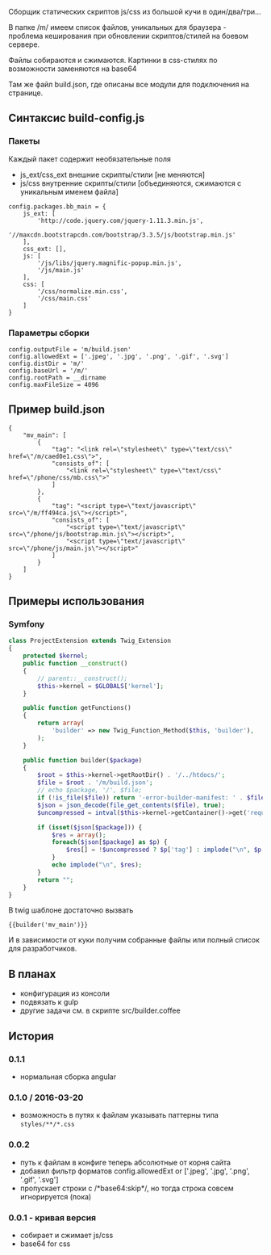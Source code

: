 Сборщик статических скриптов js/css из большой кучи в один/два/три...

В папке /m/ имеем список файлов, уникальных для браузера - проблема кеширования при обновлении скриптов/стилей на боевом сервере.

Файлы собираются и сжимаются. Картинки в css-стилях по возможности заменяются на base64

Там же файл build.json, где описаны все модули для подключения на странице.

## Синтаксис build-config.js
### Пакеты

Каждый пакет содержит необязательные поля
- js_ext/css_ext внешние скрипты/стили [не меняются]
- js/css внутренние скрипты/стили [объединяются, сжимаются с уникальным именем файла]

```
config.packages.bb_main = {
    js_ext: [
        'http://code.jquery.com/jquery-1.11.3.min.js',
        '//maxcdn.bootstrapcdn.com/bootstrap/3.3.5/js/bootstrap.min.js'
    ],
    css_ext: [],
    js: [
        '/js/libs/jquery.magnific-popup.min.js',
        '/js/main.js'
    ],
    css: [
        '/css/normalize.min.css',
        '/css/main.css'
    ]
}
```

### Параметры сборки

```
config.outputFile = 'm/build.json'
config.allowedExt = ['.jpeg', '.jpg', '.png', '.gif', '.svg']
config.distDir = 'm/'
config.baseUrl = '/m/'
config.rootPath = __dirname
config.maxFileSize = 4096
```


## Пример build.json
```
{
    "mv_main": [
        {
            "tag": "<link rel=\"stylesheet\" type=\"text/css\" href=\"/m/caed0e1.css\">",
            "consists_of": [
                "<link rel=\"stylesheet\" type=\"text/css\" href=\"/phone/css/mb.css\">"
            ]
        },
        {
            "tag": "<script type=\"text/javascript\" src=\"/m/ff494ca.js\"></script>",
            "consists_of": [
                "<script type=\"text/javascript\" src=\"/phone/js/bootstrap.min.js\"></script>",
                "<script type=\"text/javascript\" src=\"/phone/js/main.js\"></script>"
            ]
        }
    ]
}
```

## Примеры использования
### Symfony
```php
class ProjectExtension extends Twig_Extension
{
    protected $kernel;
    public function __construct()
    {
        // parent::__construct();
        $this->kernel = $GLOBALS['kernel'];
    }

    public function getFunctions()
    {
        return array(
            'builder' => new Twig_Function_Method($this, 'builder'),
        );
    }

    public function builder($package)
    {
        $root = $this->kernel->getRootDir() . '/../htdocs/';
        $file = $root . '/m/build.json';
        // echo $package, '/', $file;
        if (!is_file($file)) return '-error-builder-manifest: ' . $file;
        $json = json_decode(file_get_contents($file), true);
        $uncompressed = intval($this->kernel->getContainer()->get('request')->cookies->get('uncompressed', 0));

        if (isset($json[$package])) {
            $res = array();
            foreach($json[$package] as $p) {
                $res[] = !$uncompressed ? $p['tag'] : implode("\n", $p['consists_of']);
            }
            echo implode("\n", $res);
        }
        return "";
    }
}
```
В twig шаблоне достаточно вызвать
```
{{builder('mv_main')}}
```
И в зависимости от куки получим собранные файлы или полный список для разработчиков.

## В планах
- конфигурация из консоли
- подвязать к gulp
- другие задачи см. в скрипте src/builder.coffee

## История
### 0.1.1
+ нормальная сборка angular

### 0.1.0 / 2016-03-20
+ возможность в путях к файлам указывать паттерны типа `styles/**/*.css`

### 0.0.2
- путь к файлам в конфиге теперь абсолютные от корня сайта
- добавил фильтр форматов config.allowedExt or ['.jpeg', '.jpg', '.png', '.gif', '.svg']
- пропускает строки с /\*base64:skip\*/, но тогда строка совсем игнорируется (пока)

### 0.0.1 - кривая версия
- собирает и сжимает js/css
- base64 for css
